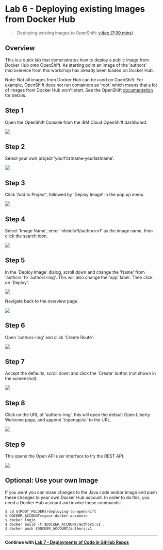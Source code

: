 # Lab 6 - Deploying existing Images from Docker Hub

> Deploying existing images to OpenShift: [video (7:09 mins)](https://youtu.be/JhxsS7l6DhA)

## Overview

This is a quick lab that demonstrates how to deploy a public image from Docker Hub onto OpenShift. As starting point an image of the 'authors' microservice from this workshop has already been loaded on Docker Hub.

Note: Not all images from Docker Hub can be used on OpenShift. For example, OpenShift does not run containers as 'root' which means that a lot of images from Docker Hub won't start. See the OpenShift [documentation](https://docs.openshift.com/container-platform/3.3/creating_images/guidelines.html) for details.

## Step 1

Open the OpenShift Console from the IBM Cloud OpenShift dashboard.

<kbd><img src="images/lab-5-step-0.png" /></kbd>

## Step 2

Select your own project 'yourfirstname-yourlastname'.

<kbd><img src="images/lab-5-step-1.png" /></kbd>

## Step 3

Click 'Add to Project', followed by 'Deploy Image' in the pop up menu.

<kbd><img src="images/lab-5-step-2.png" /></kbd>

## Step 4

Select 'Image Name', enter 'nheidloff/authors:v1' as the image name, then click the search icon.

<kbd><img src="images/lab-5-step-3.png" /></kbd>

## Step 5

In the 'Deploy Image' dialog, scroll down and change the 'Name' from 'authors' to 'authors-img'. This will also change the 'app' label. Then click on 'Deploy'.

<kbd><img src="images/lab-5-step-4.png" /></kbd>

Navigate back to the overview page.

<kbd><img src="images/lab-5-step-5.png" /></kbd>

## Step 6

Open 'authors-img' and click 'Create Route'.

<kbd><img src="images/lab-5-step-6.png" /></kbd>

## Step 7

Accept the defaults, scroll down and click the 'Create' button (not shown in the screenshot).

<kbd><img src="images/lab-5-step-7.png" /></kbd>

## Step 8

Click on the URL of 'authors-img', this will open the default Open Liberty Welcome page, and append '/openapi/ui' to the URL.

<kbd><img src="images/lab-5-step-8.png" /></kbd>

## Step 9

This opens the Open API user interface to try the REST API.

<kbd><img src="images/lab-5-step-9.png" /></kbd>


## Optional: Use your own Image

If you want you can make changes to the Java code and/or image and push these changes to your own Docker Hub account. In order to do this, you need a Docker Hub account and invoke these commands:

```
$ cd ${ROOT_FOLDER}/deploying-to-openshift
$ DOCKER_ACCOUNT=<your-docker-account>
$ docker login
$ docker build -t $DOCKER_ACCOUNT/authors:v1 .
$ docker push $DOCKER_ACCOUNT/authors:v1
```

---

__Continue with [Lab 7 - Deployments of Code in GitHub Repos](./7-github.md)__
